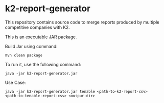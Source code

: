 # k2-report-generator
This repository contains source code to merge reports produced by multiple competitive companies with K2.

This is an executable JAR package. 

Build Jar using command:
```
mvn clean package
```
To run it, use the following command:

```
java -jar k2-report-generator.jar
```

Use Case:

```
java -jar k2-report-generator.jar tenable <path-to-k2-report-csv> <path-to-tenable-report-csv> <outpur-dir>
```